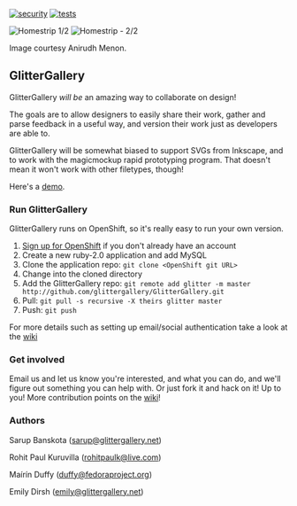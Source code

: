 [![security](https://hakiri.io/github/glittergallery/GlitterGallery/master.svg)](https://hakiri.io/github/glittergallery/GlitterGallery/master)
[![tests](https://travis-ci.org/glittergallery/GlitterGallery.svg?branch=master)](https://travis-ci.org/glittergallery/GlitterGallery)

![Homestrip 1/2](http://thirstyforcola.files.wordpress.com/2013/05/front.jpg)
![Homestrip - 2/2](http://thirstyforcola.files.wordpress.com/2013/05/back.jpg)

Image courtesy Anirudh Menon. 

## GlitterGallery

GlitterGallery _will be_ an amazing way to collaborate on design! 

The goals are to allow designers to easily share their work, gather and parse feedback in a useful way, and version their work just as developers are able to. 

GlitterGallery will be somewhat biased to support SVGs from Inkscape, and to work with the magicmockup rapid prototyping program. That doesn't mean it won't work with other filetypes, though!

Here's a [demo](http://demo.glittergallery.net/).

### Run GlitterGallery

GlitterGallery runs on OpenShift, so it's really easy to run your own version.

1. [Sign up for OpenShift](http://openshift.redhat.com) if you don't already have an account
1. Create a new ruby-2.0 application and add MySQL
1. Clone the application repo: `git clone <OpenShift git URL>`
1. Change into the cloned directory
1. Add the GlitterGallery repo: `git remote add glitter -m master http://github.com/glittergallery/GlitterGallery.git`
1. Pull: `git pull -s recursive -X theirs glitter master`
1. Push: `git push`

For more details such as setting up email/social authentication take a look at the [wiki](https://github.com/glittergallery/GlitterGallery/wiki/Usage-Instructions)

### Get involved

Email us and let us know you're interested, and what you can do, and we'll figure out something you can help with. Or just fork it and hack on it! Up to you! More contribution points on the [wiki](http://github.com/glittergallery/GlitterGallery/wiki)!

### Authors

Sarup Banskota (sarup@glittergallery.net)

Rohit Paul Kuruvilla (rohitpaulk@live.com)

Maírín Duffy (duffy@fedoraproject.org)

Emily Dirsh (emily@glittergallery.net)




